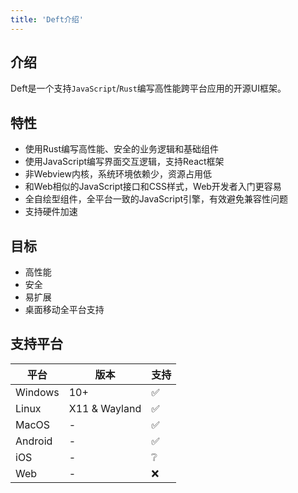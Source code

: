```yaml
---
title: 'Deft介绍'
---
```


## 介绍

Deft是一个支持`JavaScript`/`Rust`编写高性能跨平台应用的开源UI框架。

## 特性

* 使用Rust编写高性能、安全的业务逻辑和基础组件
* 使用JavaScript编写界面交互逻辑，支持React框架
* 非Webview内核，系统环境依赖少，资源占用低
* 和Web相似的JavaScript接口和CSS样式，Web开发者入门更容易
* 全自绘型组件，全平台一致的JavaScript引擎，有效避免兼容性问题
* 支持硬件加速

## 目标

* 高性能
* 安全
* 易扩展
* 桌面移动全平台支持

## 支持平台

| 平台      | 版本            | 支持 |
|---------|---------------|----|
| Windows | 10+           | ✅  |
| Linux   | X11 & Wayland | ✅  |
| MacOS   | -             | ✅  |
| Android | -             | ✅  |
| iOS     | -             | ❔  |
| Web     | -             | ❌  |

